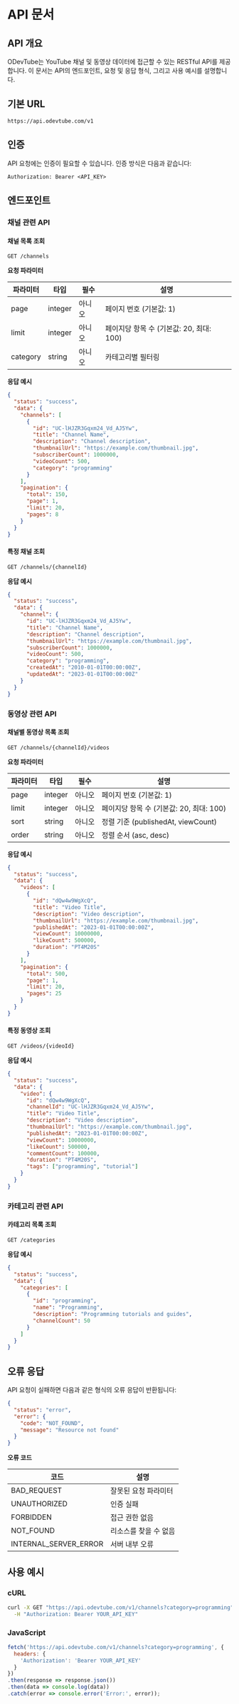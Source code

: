 # API 문서

## API 개요

ODevTube는 YouTube 채널 및 동영상 데이터에 접근할 수 있는 RESTful API를 제공합니다. 이 문서는 API의 엔드포인트, 요청 및 응답 형식, 그리고 사용 예시를 설명합니다.

## 기본 URL

```
https://api.odevtube.com/v1
```

## 인증

API 요청에는 인증이 필요할 수 있습니다. 인증 방식은 다음과 같습니다:

```
Authorization: Bearer <API_KEY>
```

## 엔드포인트

### 채널 관련 API

#### 채널 목록 조회

```
GET /channels
```

**요청 파라미터**

| 파라미터 | 타입 | 필수 | 설명 |
|----------|------|------|------|
| page | integer | 아니오 | 페이지 번호 (기본값: 1) |
| limit | integer | 아니오 | 페이지당 항목 수 (기본값: 20, 최대: 100) |
| category | string | 아니오 | 카테고리별 필터링 |

**응답 예시**

```json
{
  "status": "success",
  "data": {
    "channels": [
      {
        "id": "UC-lHJZR3Gqxm24_Vd_AJ5Yw",
        "title": "Channel Name",
        "description": "Channel description",
        "thumbnailUrl": "https://example.com/thumbnail.jpg",
        "subscriberCount": 1000000,
        "videoCount": 500,
        "category": "programming"
      }
    ],
    "pagination": {
      "total": 150,
      "page": 1,
      "limit": 20,
      "pages": 8
    }
  }
}
```

#### 특정 채널 조회

```
GET /channels/{channelId}
```

**응답 예시**

```json
{
  "status": "success",
  "data": {
    "channel": {
      "id": "UC-lHJZR3Gqxm24_Vd_AJ5Yw",
      "title": "Channel Name",
      "description": "Channel description",
      "thumbnailUrl": "https://example.com/thumbnail.jpg",
      "subscriberCount": 1000000,
      "videoCount": 500,
      "category": "programming",
      "createdAt": "2010-01-01T00:00:00Z",
      "updatedAt": "2023-01-01T00:00:00Z"
    }
  }
}
```

### 동영상 관련 API

#### 채널별 동영상 목록 조회

```
GET /channels/{channelId}/videos
```

**요청 파라미터**

| 파라미터 | 타입 | 필수 | 설명 |
|----------|------|------|------|
| page | integer | 아니오 | 페이지 번호 (기본값: 1) |
| limit | integer | 아니오 | 페이지당 항목 수 (기본값: 20, 최대: 100) |
| sort | string | 아니오 | 정렬 기준 (publishedAt, viewCount) |
| order | string | 아니오 | 정렬 순서 (asc, desc) |

**응답 예시**

```json
{
  "status": "success",
  "data": {
    "videos": [
      {
        "id": "dQw4w9WgXcQ",
        "title": "Video Title",
        "description": "Video description",
        "thumbnailUrl": "https://example.com/thumbnail.jpg",
        "publishedAt": "2023-01-01T00:00:00Z",
        "viewCount": 10000000,
        "likeCount": 500000,
        "duration": "PT4M20S"
      }
    ],
    "pagination": {
      "total": 500,
      "page": 1,
      "limit": 20,
      "pages": 25
    }
  }
}
```

#### 특정 동영상 조회

```
GET /videos/{videoId}
```

**응답 예시**

```json
{
  "status": "success",
  "data": {
    "video": {
      "id": "dQw4w9WgXcQ",
      "channelId": "UC-lHJZR3Gqxm24_Vd_AJ5Yw",
      "title": "Video Title",
      "description": "Video description",
      "thumbnailUrl": "https://example.com/thumbnail.jpg",
      "publishedAt": "2023-01-01T00:00:00Z",
      "viewCount": 10000000,
      "likeCount": 500000,
      "commentCount": 100000,
      "duration": "PT4M20S",
      "tags": ["programming", "tutorial"]
    }
  }
}
```

### 카테고리 관련 API

#### 카테고리 목록 조회

```
GET /categories
```

**응답 예시**

```json
{
  "status": "success",
  "data": {
    "categories": [
      {
        "id": "programming",
        "name": "Programming",
        "description": "Programming tutorials and guides",
        "channelCount": 50
      }
    ]
  }
}
```

## 오류 응답

API 요청이 실패하면 다음과 같은 형식의 오류 응답이 반환됩니다:

```json
{
  "status": "error",
  "error": {
    "code": "NOT_FOUND",
    "message": "Resource not found"
  }
}
```

**오류 코드**

| 코드 | 설명 |
|------|------|
| BAD_REQUEST | 잘못된 요청 파라미터 |
| UNAUTHORIZED | 인증 실패 |
| FORBIDDEN | 접근 권한 없음 |
| NOT_FOUND | 리소스를 찾을 수 없음 |
| INTERNAL_SERVER_ERROR | 서버 내부 오류 |

## 사용 예시

### cURL

```bash
curl -X GET "https://api.odevtube.com/v1/channels?category=programming" \
  -H "Authorization: Bearer YOUR_API_KEY"
```

### JavaScript

```javascript
fetch('https://api.odevtube.com/v1/channels?category=programming', {
  headers: {
    'Authorization': 'Bearer YOUR_API_KEY'
  }
})
.then(response => response.json())
.then(data => console.log(data))
.catch(error => console.error('Error:', error));
```
